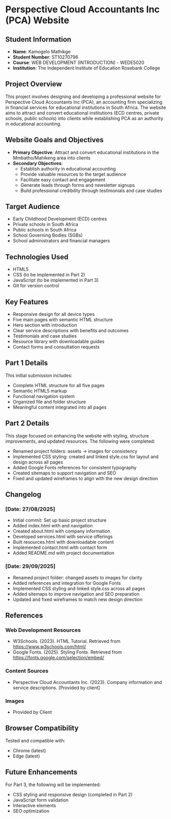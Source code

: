 # Perspective Cloud Accountants Inc (PCA) Website

## Student Information
- **Name**: Kamogelo Mathikge
- **Student Number**: ST10270796
- **Course**: WEB DEVELOPMENT (INTRODUCTION) - WEDE5020
- **Institution**: The Independent Institute of Education Rosebank College

## Project Overview
This project involves designing and developing a professional website for Perspective Cloud Accountants Inc (PCA), an accounting firm specializing in financial services for educational institutions in South Africa. The website aims to attract and convert educational institutions (ECD centres, private schools, public schools) into clients while establishing PCA as an authority in educational accounting.

## Website Goals and Objectives
- **Primary Objective**: Attract and convert educational institutions in the Mmbatho/Mahikeng area into clients
- **Secondary Objectives**: 
  - Establish authority in educational accounting
  - Provide valuable resources to the target audience
  - Facilitate easy contact and engagement
  - Generate leads through forms and newsletter signups
  - Build professional credibility through testimonials and case studies

## Target Audience
- Early Childhood Development (ECD) centres
- Private schools in South Africa
- Public schools in South Africa
- School Governing Bodies (SGBs)
- School administrators and financial managers

## Technologies Used
- HTML5
- CSS (to be implemented in Part 2)
- JavaScript (to be implemented in Part 3)
- Git for version control

## Key Features
- Responsive design for all device types
- Five main pages with semantic HTML structure
- Hero section with introduction
- Clear service descriptions with benefits and outcomes
- Testimonials and case studies
- Resource library with downloadable guides
- Contact forms and consultation requests

## Part 1 Details
This initial submission includes:
- Complete HTML structure for all five pages
- Semantic HTML5 markup
- Functional navigation system
- Organized file and folder structure
- Meaningful content integrated into all pages

## Part 2 Details
This stage focused on enhancing the website with styling, structure improvements, and updated resources. The following were completed:
- Renamed project folders: assets → images for consistency
- Implemented CSS styling: created and linked style.css for layout and design across all pages
- Added Google Fonts references for consistent typography
- Created sitemaps to support navigation and SEO
- Fixed and updated wireframes to align with the new design direction

## Changelog

### [Date: 27/08/2025]
- Initial commit: Set up basic project structure
- Added index.html with and navigation
- Created about.html with company information
- Developed services.html with service offerings
- Built resources.html with downloadable content
- Implemented contact.html with contact form
- Added README.md with project documentation

### [Date: 29/09/2025]
- Renamed project folder: changed assets to images for clarity
- Added references and integration for Google Fonts
- Implemented CSS styling and linked style.css across all pages
- Added sitemaps to improve navigation and SEO preparation
- Updated and fixed wireframes to match new design direction

## References

### Web Development Resources

- W3Schools. (2023). HTML Tutorial. Retrieved from https://www.w3schools.com/html/
- Google Fonts. (2025). Styling Fonts. Retrieved from https://fonts.google.com/selection/embed/

### Content Sources
- Perspective Cloud Accountants Inc. (2023). Company information and service descriptions. [Provided by client]

### Images
- Provided by Client 


## Browser Compatibility
Tested and compatible with:
- Chrome (latest)
- Edge (latest)

## Future Enhancements
For Part 3, the following will be implemented:
- CSS styling and responsive design (completed in Part 2)
- JavaScript form validation
- Interactive elements
- SEO optimization
